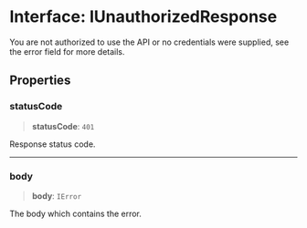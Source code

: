 # Interface: IUnauthorizedResponse

You are not authorized to use the API or no credentials were supplied, see the error field for more details.

## Properties

### statusCode

> **statusCode**: `401`

Response status code.

***

### body

> **body**: `IError`

The body which contains the error.
